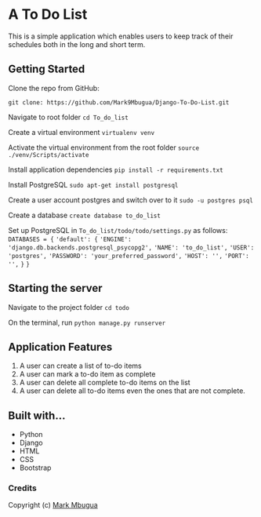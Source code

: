 # A To Do List
This is a simple application which enables users to keep track of their schedules both in
the long and short term. 

## Getting Started
Clone the repo from GitHub:
    
    git clone: https://github.com/Mark9Mbugua/Django-To-Do-List.git   

Navigate to root folder
    `cd To_do_list`

Create a virtual environment
    `virtualenv venv`

Activate the virtual environment from the root folder
    `source ./venv/Scripts/activate`

Install application dependencies
    `pip install -r requirements.txt`

Install PostgreSQL
  `sudo apt-get install postgresql`

Create a user account postgres and switch over to it
  `sudo -u postgres psql`

Create a database
  `create database to_do_list`

Set up PostgreSQL in `To_do_list/todo/todo/settings.py` as follows:
    `DATABASES = {`
    `'default': {`
        `'ENGINE': 'django.db.backends.postgresql_psycopg2',`
        `'NAME': 'to_do_list',`
        `'USER': 'postgres',`
        `'PASSWORD': 'your_preferred_password',`
        `'HOST': '',`
        `'PORT': '',`
    `}`
`}`

## Starting the server
Navigate to the project folder
    `cd todo`

On the terminal, run `python manage.py runserver`


## Application Features

1. A user can create a list of to-do items
2. A user can mark a to-do item as complete
3. A user can delete all complete to-do items on the list
4. A user can delete all to-do items even the ones that are not complete.

## Built with...

* Python
* Django
* HTML
* CSS
* Bootstrap

### Credits
Copyright (c) [Mark Mbugua](https://github.com/Mark9Mbugua)